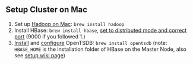 ## Setup Cluster on Mac
1. Set up [Hadoop on Mac](https://amodernstory.com/2014/09/23/installing-hadoop-on-mac-osx-yosemite/): `brew install hadoop` 
2. Install HBase: `brew install hbase`, [set to distributed mode and correct port](https://hbase.apache.org/book.html#quickstart) (9000 if you followed 1.)
3. [Install](http://opentsdb.net/docs/build/html/installation.html) and [configure](http://opentsdb.net/docs/build/html/user_guide/configuration.html) OpenTSDB: `brew install opentsdb` (note: `HBASE_HOME` is the installation folder of HBase on the Master Node, also see [setup wiki page](http://wiki.cvrgrid.org/index.php/OpenTSDB_Cluster_Setup#Installing_OpenTSDB)) 


